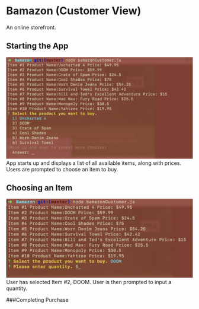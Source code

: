 # Bamazon (Customer View)
An online storefront.

## Starting the App

![](/images/Bamazon1.png)
App starts up and displays a list of all available items, along with prices.
Users are prompted to choose an item to buy.


## Choosing an Item

![](/images/Bamazon2.png)
User has selected Item #2, DOOM.
User is then prompted to input a quantity.


###Completing Purchase







